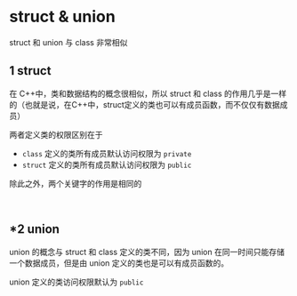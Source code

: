 
&emsp;
# struct & union

struct 和 union 与 class 非常相似
## 1 struct
在 C++中，类和数据结构的概念很相似，所以 struct 和 class 的作用几乎是一样的（也就是说，在C++中，struct定义的类也可以有成员函数，而不仅仅有数据成员）

两者定义类的权限区别在于
- `class` 定义的类所有成员默认访问权限为 `private`
- `struct` 定义的类所有成员默认访问权限为 `public`

除此之外，两个关键字的作用是相同的

&emsp;
## *2 union
union 的概念与 struct 和 class 定义的类不同，因为 union 在同一时间只能存储一个数据成员，但是由 union 定义的类也是可以有成员函数的。

union 定义的类访问权限默认为 `public`



